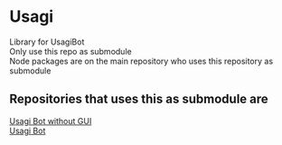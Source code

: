 # Usagi
Library for UsagiBot  
Only use this repo as submodule  
Node packages are on the main repository who uses this repository as submodule

## Repositories that uses this as submodule are
[Usagi Bot without GUI](https://github.com/Xuljian/UsagiBotGuiless)  
[Usagi Bot](https://github.com/Xuljian/UsagiBot)